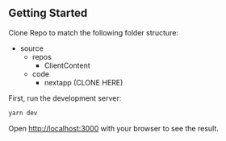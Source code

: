 ## Getting Started

Clone Repo to match the following folder structure:

* source
    * repos
        * ClientContent
    * code
        * nextapp (CLONE HERE)


First, run the development server:

```bash
yarn dev
```

Open [http://localhost:3000](http://localhost:3000) with your browser to see the result.

